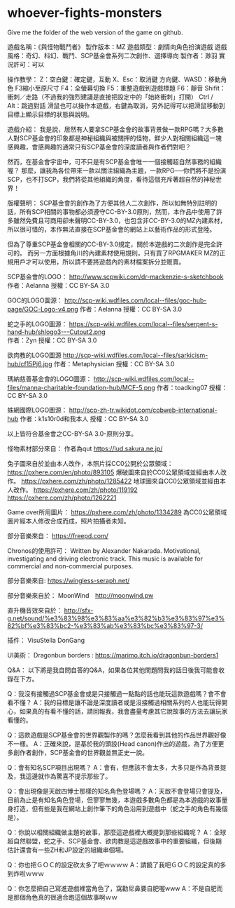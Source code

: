 # whoever-fights-monsters
Give me the folder of the web version of the game on github.


 遊戲名稱：《與怪物戰鬥者》
製作版本：MZ
遊戲類型：劇情向角色扮演遊戲
遊戲風格：奇幻、科幻、戰鬥、SCP基金會系列二次創作、選擇導向
製作者：渺羽
實況許可：可以

操作教學：
Z：空白鍵：確定鍵，互動
X、Esc：取消鍵
方向鍵、WASD：移動角色
F3縮小至原尺寸
F4：全螢幕切換
F5：重整遊戲到遊戲標題
F6：靜音
Shifit：衝刺／走路（不過我的強烈建議是直接把設定中的「始終衝刺」打開）
Ctrl / Alt：跳過對話
滑鼠也可以操作本遊戲，右鍵為取消，另外記得可以把滑鼠移動到目標上顯示目標的狀態與說明。


遊戲介紹：
我是說，居然有人要拿SCP基金會的故事背景做一款RPG嗎？大多數人對SCP基金會的印象都是神秘組織與被關押的怪物，鮮少人對相關組織這一塊感興趣，會感興趣的通常只有SCP基金會的深度讀者與作者們對吧？

然而，在基金會宇宙中，可不只是有SCP基金會唯一一個接觸超自然事務的組織喔？
那麼，讓我為各位帶來一款以關注組織為主題，一款RPG──你們將不是扮演SCP，也不打SCP，我們將從其他組織的角度，看待這個充斥著超自然的神秘世界！




版權聲明：
SCP基金會的創作為了方便其他人二次創作，所以如無特別註明的話，所有SCP相關的事物都必須遵守CC-BY-3.0原則，然而，本作品中使用了許多雖然免費且可商用卻未聲明CC-BY-3.0，也包含非CC-BY-3.0的MZ內建素材，所以很可惜的，本作無法直接在SCP基金會的網站上以藝術作品的形式登陸。

但為了尊重SCP基金會相關的CC-BY-3.0規定，關於本遊戲的二次創作是完全許可的。
而另一方面根據角川的內建素材使用規則，只有買了RPGMAKER MZ的正規用戶才可以使用，所以請不要將遊戲內的素材檔案拆分並販賣。


SCP基金會的LOGO：
http://www.scpwiki.com/dr-mackenzie-s-sketchbook
作者：Aelanna
授權：CC BY-SA 3.0

GOC的LOGO圖源：
http://scp-wiki.wdfiles.com/local--files/goc-hub-page/GOC-Logo-v4.png 
作者：Aelanna
授權：CC BY-SA 3.0

蛇之手的LOGO圖源：
https://scp-wiki.wdfiles.com/local--files/serpent-s-hand-hub/shlogo3---Cutout2.png	
作者：Zyn
授權：CC BY-SA 3.0

欲肉教的LOGO圖源
http://scp-wiki.wdfiles.com/local--files/sarkicism-hub/cf15Pj6.jpg
作者：Metaphysician
授權：CC BY-SA 3.0

瑪納慈善基金會的LOGO圖源：
http://scp-wiki.wdfiles.com/local--files/manna-charitable-foundation-hub/MCF-5.png
作者：toadking07
授權：CC BY-SA 3.0

蛛網國際LOGO圖源：
http://scp-zh-tr.wikidot.com/cobweb-international-hub
作者：k1s10r0d和我本人
授權：CC BY-SA 3.0


以上皆符合基金會之CC-BY-SA 3.0-原則分享。


怪物素材部分來自：
作者為qut
https://lud.sakura.ne.jp/

兔子圖來自於並由本人改作，本照片採CC0公開於公眾領域：
https://pxhere.com/en/photo/893105
爆破圖來自於CC0公眾領域並經由本人改作。
https://pxhere.com/zh/photo/1285422
地球圖來自CC0公眾領域並經由本人改作。
https://pxhere.com/zh/photo/119192
https://pxhere.com/zh/photo/1262221

Game over所用圖片：
https://pxhere.com/zh/photo/1334289
為CC0公眾領域圖片經本人修改合成而成，照片拍攝者未知。

部分音樂來自：
https://freepd.com/

Chronos的使用許可：
Written by Alexander Nakarada. Motivational, investigating and driving electronic track. 
This music is available for commercial and non-commercial purposes.

部分音樂來自:
https://wingless-seraph.net/

部分音樂來自於：
MoonWind　http://moonwind.pw


直升機音效來自於：
http://sfx-g.net/sound/%e3%83%98%e3%83%aa%e3%82%b3%e3%83%97%e3%82%bf%e3%83%bc2-%e3%83%ab%e3%83%bc%e3%83%97-3/

插件：
VisuStella
DonGang

UI美術：
Dragonbun borders : https://marimo.itch.io/dragonbun-borders1

Q&A：
以下將是我自問自答的Q&A，如果各位其他問題問我的話日後我可能會收錄在下方。

Q：我沒有接觸過SCP基金會或是只接觸過一點點的話也能玩這款遊戲嗎？會不會看不懂？
A：我的目標是讓不論是深度讀者或是沒接觸過相關系列的人也能玩得開心，如果真的有看不懂的話，請回報我，我會盡量考慮其它說故事的方法去讓玩家看懂的。

Q：這款遊戲是SCP基金會的世界觀製作的嗎？怎麼我看到其他的作品世界觀好像不一樣。
A：正確來說，是基於我的頭設(Head canon)作出的遊戲，為了方便更多創作者創作，SCP基金會的世界觀並無正史一說。

Q：會有知名SCP項目出現嗎？
A：會有，但應該不會太多，大多只是作為背景提及，我這邊就作為驚喜不提示那些了。

Q：會出現像是天啟四博士那樣的知名角色登場嗎？
A：天啟不會登場只會提及，目前為止是有知名角色登場，但寥寥無幾，本遊戲多數角色都是為本遊戲的故事量身打造，但有些是我在網站上創作筆下的角色沿用到遊戲中（蛇之手的角色有幾個是）。

Q：你說以相關組織做主題的故事，那麼這遊戲裡大概提到那些組織呢？
A：全球超自然聯盟，蛇之手、SCP基金會、欲肉教是這遊戲故事中的重要組織，但後期估計還會有一些ZH和JP設定的組織串個場。

Q：你也把ＧＯＣ的設定砍太多了吧ｗｗｗｗ
A：請饒了我吧ＧＯＣ的設定真的多到炸啦ｗｗｗ

Q：你怎麼把自己寫進遊戲裡當角色了，窩勸尼鼻要自肥喔www
A：不是自肥而是那個角色真的很適合跑這個故事啊ｗｗ
